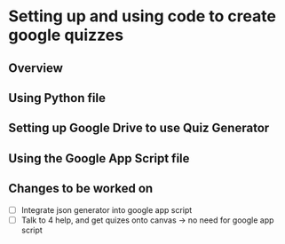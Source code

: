# Setting up and using code to create google quizzes
## Overview
## Using Python file
## Setting up Google Drive to use Quiz Generator
## Using the Google App Script file
## Changes to be worked on
- [ ] Integrate json generator into google app script
- [ ] Talk to 4 help, and get quizes onto canvas -> no need for google app script
